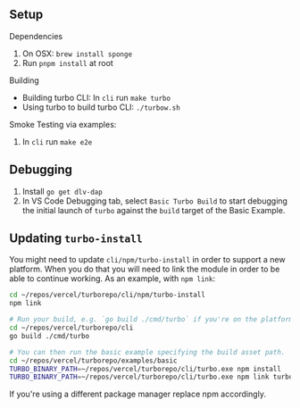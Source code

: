 ## Setup

Dependencies

1.  On OSX: `brew install sponge`
2.  Run `pnpm install` at root

Building

- Building turbo CLI: In `cli` run `make turbo`
- Using turbo to build turbo CLI: `./turbow.sh`

Smoke Testing via examples:

1.  In `cli` run `make e2e`

## Debugging

1.  Install `go get dlv-dap`
2.  In VS Code Debugging tab, select `Basic Turbo Build` to start debugging the initial launch of `turbo` against the `build` target of the Basic Example.

## Updating `turbo-install`

You might need to update `cli/npm/turbo-install` in order to support a new platform. When you do that you will need to link the module in order to be able to continue working. As an example, with `npm link`:

```sh
cd ~/repos/vercel/turborepo/cli/npm/turbo-install
npm link

# Run your build, e.g. `go build ./cmd/turbo` if you're on the platform you're adding.
cd ~/repos/vercel/turborepo/cli
go build ./cmd/turbo

# You can then run the basic example specifying the build asset path.
cd ~/repos/vercel/turborepo/examples/basic
TURBO_BINARY_PATH=~/repos/vercel/turborepo/cli/turbo.exe npm install
TURBO_BINARY_PATH=~/repos/vercel/turborepo/cli/turbo.exe npm link turbo
```

If you're using a different package manager replace npm accordingly.
